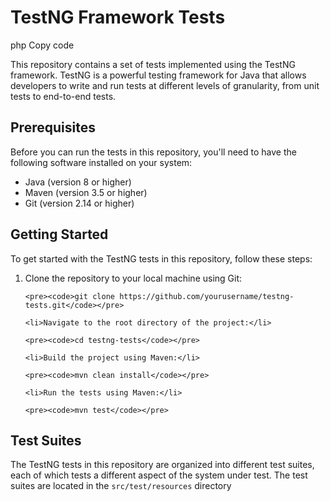 <!DOCTYPE html>
<html>
<body>
	<h1>TestNG Framework Tests</h1>
php
Copy code
<p>This repository contains a set of tests implemented using the TestNG framework. TestNG is a powerful testing framework for Java that allows developers to write and run tests at different levels of granularity, from unit tests to end-to-end tests.</p>

<h2>Prerequisites</h2>

<p>Before you can run the tests in this repository, you'll need to have the following software installed on your system:</p>

<ul>
	<li>Java (version 8 or higher)</li>
	<li>Maven (version 3.5 or higher)</li>
	<li>Git (version 2.14 or higher)</li>
</ul>

<h2>Getting Started</h2>

<p>To get started with the TestNG tests in this repository, follow these steps:</p>

<ol>
	<li>Clone the repository to your local machine using Git:</li>

	<pre><code>git clone https://github.com/yourusername/testng-tests.git</code></pre>

	<li>Navigate to the root directory of the project:</li>

	<pre><code>cd testng-tests</code></pre>

	<li>Build the project using Maven:</li>

	<pre><code>mvn clean install</code></pre>

	<li>Run the tests using Maven:</li>

	<pre><code>mvn test</code></pre>
</ol>

<h2>Test Suites</h2>

<p>The TestNG tests in this repository are organized into different test suites, each of which tests a different aspect of the system under test. The test suites are located in the <code>src/test/resources</code> directory


